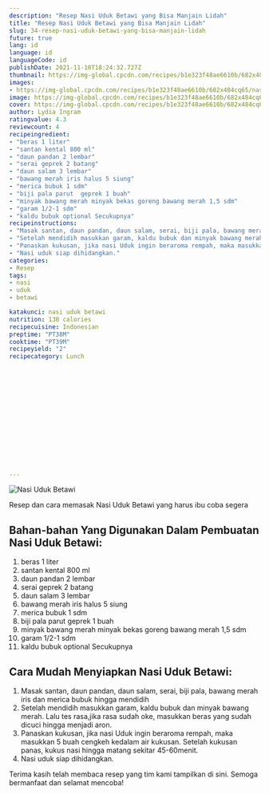 ```yaml
---
description: "Resep Nasi Uduk Betawi yang Bisa Manjain Lidah"
title: "Resep Nasi Uduk Betawi yang Bisa Manjain Lidah"
slug: 34-resep-nasi-uduk-betawi-yang-bisa-manjain-lidah
future: true
lang: id
language: id
languageCode: id
publishDate: 2021-11-10T18:24:32.727Z 
thumbnail: https://img-global.cpcdn.com/recipes/b1e323f48ae6610b/682x484cq65/nasi-uduk-betawi-foto-resep-utama.webp
images:
- https://img-global.cpcdn.com/recipes/b1e323f48ae6610b/682x484cq65/nasi-uduk-betawi-foto-resep-utama.webp
image: https://img-global.cpcdn.com/recipes/b1e323f48ae6610b/682x484cq65/nasi-uduk-betawi-foto-resep-utama.webp
cover: https://img-global.cpcdn.com/recipes/b1e323f48ae6610b/682x484cq65/nasi-uduk-betawi-foto-resep-utama.webp
author: Lydia Ingram
ratingvalue: 4.3
reviewcount: 4
recipeingredient:
- "beras 1 liter"
- "santan kental 800 ml"
- "daun pandan 2 lembar"
- "serai geprek 2 batang"
- "daun salam 3 lembar"
- "bawang merah iris halus 5 siung"
- "merica bubuk 1 sdm"
- "biji pala parut  geprek 1 buah"
- "minyak bawang merah minyak bekas goreng bawang merah 1,5 sdm"
- "garam 1/2-1 sdm"
- "kaldu bubuk optional Secukupnya"
recipeinstructions:
- "Masak santan, daun pandan, daun salam, serai, biji pala, bawang merah iris dan merica bubuk hingga mendidih"
- "Setelah mendidih masukkan garam, kaldu bubuk dan minyak bawang merah. Lalu tes rasa,jika rasa sudah oke, masukkan beras yang sudah dicuci hingga menjadi aron."
- "Panaskan kukusan, jika nasi Uduk ingin beraroma rempah, maka masukkan 5 buah cengkeh kedalam air kukusan. Setelah kukusan panas, kukus nasi hingga matang sekitar 45-60menit."
- "Nasi uduk siap dihidangkan."
categories:
- Resep
tags:
- nasi
- uduk
- betawi

katakunci: nasi uduk betawi 
nutrition: 138 calories
recipecuisine: Indonesian
preptime: "PT38M"
cooktime: "PT39M"
recipeyield: "2"
recipecategory: Lunch


     
    
    
    
    
    
    
    
    
    
    
      
    
---
```



![Nasi Uduk Betawi](https://img-global.cpcdn.com/recipes/b1e323f48ae6610b/682x484cq65/nasi-uduk-betawi-foto-resep-utama.webp)

Resep dan cara memasak  Nasi Uduk Betawi yang harus ibu coba segera

<!--inarticleads1-->

## Bahan-bahan Yang Digunakan Dalam Pembuatan Nasi Uduk Betawi:

1. beras 1 liter
1. santan kental 800 ml
1. daun pandan 2 lembar
1. serai geprek 2 batang
1. daun salam 3 lembar
1. bawang merah iris halus 5 siung
1. merica bubuk 1 sdm
1. biji pala parut  geprek 1 buah
1. minyak bawang merah minyak bekas goreng bawang merah 1,5 sdm
1. garam 1/2-1 sdm
1. kaldu bubuk optional Secukupnya



<!--inarticleads2-->

## Cara Mudah Menyiapkan Nasi Uduk Betawi:

1. Masak santan, daun pandan, daun salam, serai, biji pala, bawang merah iris dan merica bubuk hingga mendidih
1. Setelah mendidih masukkan garam, kaldu bubuk dan minyak bawang merah. Lalu tes rasa,jika rasa sudah oke, masukkan beras yang sudah dicuci hingga menjadi aron.
1. Panaskan kukusan, jika nasi Uduk ingin beraroma rempah, maka masukkan 5 buah cengkeh kedalam air kukusan. Setelah kukusan panas, kukus nasi hingga matang sekitar 45-60menit.
1. Nasi uduk siap dihidangkan.




Terima kasih telah membaca resep yang tim kami tampilkan di sini. Semoga bermanfaat dan selamat mencoba!
